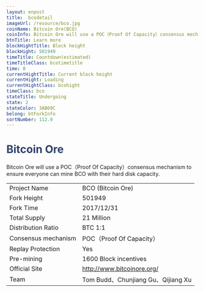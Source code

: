 ```yaml
---
layout: enpost
title:  bcodetail
imageUrl: /resource/bco.jpg
coinName: Bitcoin Ore(BCO)
coinInfo: Bitcoin Ore will use a POC（Proof Of Capacity）consensus mechanism to ensure everyone can mine BCO with their hard disk capacity.
btnTitle: Learn more
blockHightTitle: Block height
blockHight: 501949
timeTitle: Countdown(estimated)
timeTitleClass: bcotimetitle
time: 0
currentHightTitle: Current block height
currentHight: Loading
currentHightClass: bcohight
timeClass: bco
stateTitle: Undergoing
state: 2
stateColor: 3AB69C
belong: btForkInfo
sortNumber: 112.9
---
```

<h1 style="color: #2F416A">Bitcoin Ore</h1>
<p>Bitcoin Ore will use a POC（Proof Of Capacity）consensus mechanism to ensure everyone can mine BCO with their hard disk capacity.
</p>
<table class="center">
  <tbody>
    <tr>
        <td class="tablehalf">Project Name</td>
        <td class="tablehalf">BCO (Bitcoin Ore)</td>
    </tr>
    <tr>
        <td>Fork Height</td>
        <td>501949</td>
    </tr>
    <tr>
        <td>Fork Time</td>
        <td>2017/12/31</td>
    </tr>
    <tr>
        <td>Total Supply</td>
        <td>21 Million</td>
    </tr>
    <tr>
        <td>Distribution Ratio</td>
        <td>BTC 1:1</td>
    </tr>
    <tr>
        <td>Consensus mechanism</td>
        <td>POC（Proof Of Capacity）</td>
    </tr>
    <tr>
        <td>Replay Protection</td>
        <td>Yes</td>
    </tr>
    <tr>
        <td>Pre-mining</td>
        <td>1600 Block incentives</td>
    </tr>
    <tr>
        <td>Official Site</td>
        <td><a href="http://www.bitcoinore.org/" target="_blank">http://www.bitcoinore.org/</a></td>
    </tr>
    <tr>
        <td>Team</td>
        <td>Tom Budd、Chunjiang Gu、Qijiang Xu</td>
    </tr>
  </tbody>
</table>